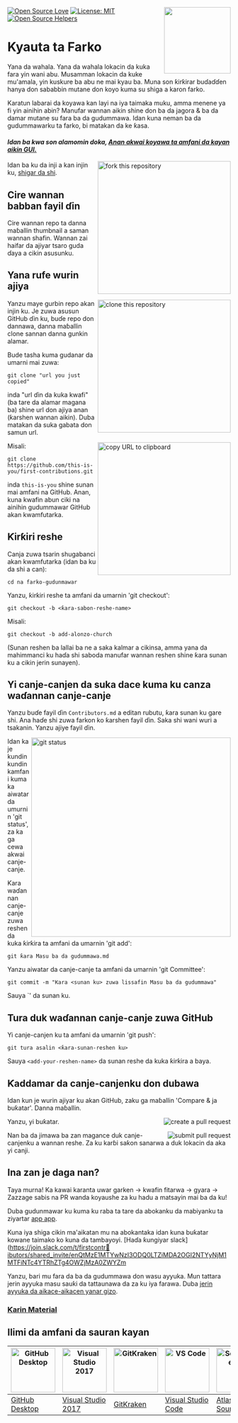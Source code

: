 [![Open Source Love](https://badges.frapsoft.com/os/v1/open-source.svg?v=103)](https://github.com/ellerbrock/open-source-badges/)
[<img align="right" width="150" src="https://firstcontributions.github.io/assets/Readme/join-slack-team.png">](https://join.slack.com/t/firstcontributors/shared_invite/enQtNjkxNzQwNzA2MTMwLTVhMWJjNjg2ODRlNWZhNjIzYjgwNDIyZWYwZjhjYTQ4OTBjMWM0MmFhZDUxNzBiYzczMGNiYzcxNjkzZDZlMDM)
[![License: MIT](https://img.shields.io/badge/License-MIT-green.svg)](https://opensource.org/licenses/MIT)
[![Open Source Helpers](https://www.codetriage.com/roshanjossey/first-contributions/badges/users.svg)](https://www.codetriage.com/roshanjossey/first-contributions)

# Kyauta ta Farko

Yana da wahala. Yana da wahala lokacin da kuka fara yin wani abu. Musamman lokacin da kuke mu'amala, yin kuskure ba abu ne mai kyau ba. Muna son ƙirƙirar buɗaɗɗen hanya don sababbin mutane don koyo kuma su shiga a karon farko.

Karatun labarai da koyawa kan layi na iya taimaka muku, amma menene ya fi yin ainihin abin? Manufar wannan aikin shine don ba da jagora & ba da damar mutane su fara ba da gudummawa. Idan kuna neman ba da gudummawarku ta farko, bi matakan da ke ƙasa.

#### *Idan ba kwa son alamomin doka, [Anan akwai koyawa ta amfani da kayan aikin GUI.](#Koyo-don-amfani-wasu)*

<img align="right" width="300" src="https://firstcontributions.github.io/assets/Readme/fork.png" alt="fork this repository" />

Idan ba ku da inji a kan injin ku, [shigar da shi][link-Github_git].


## Cire wannan babban fayil ɗin

Cire wannan repo ta danna maɓallin thumbnail a saman wannan shafin. Wannan zai haifar da ajiyar tsaro guda ɗaya a cikin asusunku.

## Yana rufe wurin ajiya

<img align="right" width="300" src="https://firstcontributions.github.io/assets/Readme/clone.png" alt="clone this repository" />

Yanzu maye gurbin repo akan injin ku. Je zuwa asusun GitHub ɗin ku, buɗe repo don dannawa, danna maɓallin clone sannan danna gunkin alamar.

Bude tasha kuma gudanar da umarni mai zuwa:

```
git clone "url you just copied"
```

inda "url ɗin da kuka kwafi" (ba tare da alamar magana ba) shine url don ajiya anan (ƙarshen wannan aikin). Duba matakan da suka gabata don samun url.

<img align="right" width="300" src="https://firstcontributions.github.io/assets/Readme/copy-to-clipboard.png" alt="copy URL to clipboard" />

Misali:

```
git clone https://github.com/this-is-you/first-contributions.git
```

inda `this-is-you` shine sunan mai amfani na GitHub. Anan, kuna kwafin abun ciki na ainihin gudummawar GitHub akan kwamfutarka.

## Ƙirƙiri reshe

Canja zuwa tsarin shugabanci akan kwamfutarka (idan ba ku da shi a can):

```
cd na farko-gudunmawar
```

Yanzu, ƙirƙiri reshe ta amfani da umarnin 'git checkout':

```
git checkout -b <ƙara-sabon-reshe-name>
```

Misali:

```
git checkout -b add-alonzo-church
```

(Sunan reshen ba lallai ba ne a saka kalmar a cikinsa, amma yana da mahimmanci ku haɗa shi saboda manufar wannan reshen shine ƙara sunan ku a cikin jerin sunayen).

## Yi canje-canjen da suka dace kuma ku canza waɗannan canje-canje


Yanzu buɗe fayil ɗin `Contributors.md` a editan rubutu, ƙara sunan ku gare shi. Ana haɗe shi zuwa farkon ko ƙarshen fayil ɗin. Saka shi wani wuri a tsakanin. Yanzu ajiye fayil ɗin.

<img align="right" width="450" src="https://firstcontributions.github.io/assets/Readme/git-status.png" alt="git status" />

Idan ka je kundin kundin kamfani kuma ka aiwatar da umurnin 'git status', za ka ga cewa akwai canje-canje.


Ƙara waɗannan canje-canje zuwa reshen da kuka ƙirƙira ta amfani da umarnin 'git add':

```
git ƙara Masu ba da gudummawa.md
```

Yanzu aiwatar da canje-canje ta amfani da umarnin 'git Committee':

```
git commit -m "Ƙara <sunan ku> zuwa lissafin Masu ba da gudummawa"
```
Sauya `<sunan ku>' da sunan ku.

## Tura duk waɗannan canje-canje zuwa GitHub


Yi canje-canjen ku ta amfani da umarnin 'git push':

```
git tura asalin <ƙara-sunan-reshen ku>
```

Sauya `<add-your-reshen-name>` da sunan reshe da kuka ƙirƙira a baya.

## Ƙaddamar da canje-canjenku don dubawa


Idan kun je wurin ajiyar ku akan GitHub, zaku ga maɓallin 'Compare & ja buƙatar'. Danna maɓallin.

<img style="float: right;" src="https://firstcontributions.github.io/assets/Readme/compare-and-pull.png" alt="create a pull request" />

Yanzu, yi buƙatar.

<img style="float: right;" src="https://firstcontributions.github.io/assets/Readme/submit-pull-request.png" alt="submit pull request" />

Nan ba da jimawa ba zan magance duk canje-canjenku a wannan reshe. Za ku karɓi saƙon sanarwa a duk lokacin da aka yi canji.

## Ina zan je daga nan?

Taya murna! Ka kawai karanta uwar garken -> kwafin fitarwa -> gyara -> Zazzage sabis na PR wanda koyaushe za ku hadu a matsayin mai ba da ku!

Duba gudunmawar ku kuma ku raba ta tare da abokanku da mabiyanku ta ziyartar [app app](https://firstcontributions.github.io/#social-share).

Kuna iya shiga cikin ma'aikatan mu na abokantaka idan kuna buƙatar kowane taimako ko kuna da tambayoyi. [Haɗa ƙungiyar slack](https://join.slack.com/t/firstcontr🏴ibutors/shared_invite/enQtMzE1MTYwNzI3ODQ0LTZiMDA2OGI2NTYyNjM1MTFiNTc4YTRhZTg4OWZjMzA0ZWYZm

Yanzu, bari mu fara da ba da gudummawa don wasu ayyuka. Mun tattara jerin ayyuka masu sauƙi da tattaunawa da za ku iya farawa. Duba [jerin ayyuka da aikace-aikacen yanar gizo](https://firstcontributions.github.io/#project-list).


### [Ƙarin Material](../additional-material/git_workflow_scenarios/additional-material.md)

## Ilimi da amfani da sauran kayan

| <a href="../gui-tool-tutorials/github-desktop-tutorial.md"><img alt="GitHub Desktop" src="https://desktop.github.com/images/desktop-icon.svg" width="100"></a> | <a href="../gui-tool-tutorials/github-windows-vs2017-tutorial.md"><img alt="Visual Studio 2017" src="https://upload.wikimedia.org/wikipedia/commons/c/cd/Visual_Studio_2017_Logo.svg" width="100"></a> | <a href="../gui-tool-tutorials/gitkraken-tutorial.md"><img alt="GitKraken" src="https://firstcontributions.github.io/assets/gui-tool-tutorials/gitkraken-tutorial/gk-icon.png" width="100"></a> | <a href="../gui-tool-tutorials/github-windows-vs-code-tutorial.md"><img alt="VS Code" src="https://upload.wikimedia.org/wikipedia/commons/2/2d/Visual_Studio_Code_1.18_icon.svg" width=100></a> | <a href="../gui-tool-tutorials/sourcetree-macos-tutorial.md"><img alt="Sourcetree App" src="https://wac-cdn.atlassian.com/dam/jcr:81b15cde-be2e-4f4a-8af7-9436f4a1b431/Sourcetree-icon-blue.svg" width=100></a> | <a href="../gui-tool-tutorials/github-windows-intellij-tutorial.md"><img alt="IntelliJ IDEA" src="https://upload.wikimedia.org/wikipedia/commons/thumb/9/9c/IntelliJ_IDEA_Icon.svg/512px-IntelliJ_IDEA_Icon.svg.png" width=100></a> |
| --- | --- | --- | --- | --- | --- |
| [GitHub Desktop](../gui-tool-tutorials/github-desktop-tutorial.md) | [Visual Studio 2017](../gui-tool-tutorials/github-windows-vs2017-tutorial.md) | [GitKraken](../gui-tool-tutorials/gitkraken-tutorial.md) | [Visual Studio Code](../gui-tool-tutorials/github-windows-vs-code-tutorial.md) | [Atlassian Sourcetree](../gui-tool-tutorials/sourcetree-macos-tutorial.md) | [IntelliJ IDEA](../gui-tool-tutorials/github-windows-intellij-tutorial.md) |



[link-Github_git]: https://help.github.com/articles/set-up-git/